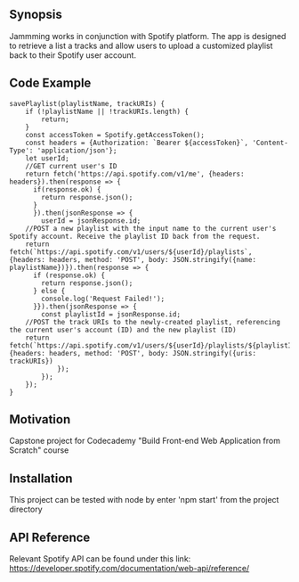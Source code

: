 ﻿## Synopsis

Jammming works in conjunction with Spotify platform. The app is designed to retrieve a list a tracks and allow users to upload a customized playlist back to their Spotify user account. 

## Code Example

    savePlaylist(playlistName, trackURIs) {
        if (!playlistName || !trackURIs.length) {
            return;
        }
        const accessToken = Spotify.getAccessToken();
        const headers = {Authorization: `Bearer ${accessToken}`, 'Content-Type': 'application/json'};
        let userId;
        //GET current user's ID
        return fetch('https://api.spotify.com/v1/me', {headers: headers}).then(response => {
          if(response.ok) {
            return response.json();
          }
          }).then(jsonResponse => {
            userId = jsonResponse.id;
        //POST a new playlist with the input name to the current user's Spotify account. Receive the playlist ID back from the request.
        return fetch(`https://api.spotify.com/v1/users/${userId}/playlists`, {headers: headers, method: 'POST', body: JSON.stringify({name: playlistName})}).then(response => {
          if (response.ok) {
            return response.json();
          } else {
            console.log('Request Failed!');
          }}).then(jsonResponse => {
            const playlistId = jsonResponse.id;
        //POST the track URIs to the newly-created playlist, referencing the current user's account (ID) and the new playlist (ID)
        return fetch(`https://api.spotify.com/v1/users/${userId}/playlists/${playlistId}/tracks`, {headers: headers, method: 'POST', body: JSON.stringify({uris: trackURIs})
                });
            });
        });
    }

## Motivation

Capstone project for Codecademy "Build Front-end Web Application from Scratch" course

## Installation

This project can be tested with node by enter 'npm start' from the project directory

## API Reference

Relevant Spotify API can be found under this link:
https://developer.spotify.com/documentation/web-api/reference/